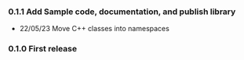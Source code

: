 ### 0.1.1 Add Sample code, documentation, and publish library
- 22/05/23 Move C++ classes into namespaces

### 0.1.0 First release